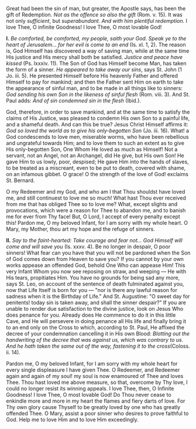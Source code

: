 
Great had been the sin of man, but greater, the Apostle says, has been the gift of Redemption. *Not as the offence so also the gift* (Rom. v. 15). It was not only *sufficient*, but *superabundant. And with him plentiful redemption.* I love Thee, O infinite Goodness! I love Thee, O most lovable God!

**I\.** *Be comforted, be comforted, my people, saith your God. Speak ye to the heart of Jerusalem... for her evil is come to an end* (Is. xl. 1, 2). The reason is, God Himself has discovered a way of saving man, while at the same time His justice and His mercy shall both be satisfied. *Justice and peace have kissed* (Ps. lxxxiv. 11). The Son of God has Himself become Man, has taken the form of a sinner. *He appeared to take away our sins*, says St. John (1 Jo. iii. 5). He presented Himself before His heavenly Father and offered Himself to pay for mankind; and then the Father sent Him on earth to take the appearance of sinful man, and to be made in all things like to sinners: *God sending his own Son in the likeness of sinful flesh* (Rom. viii. 3). And St. Paul adds: *And of sin condemned sin in the flesh* (Ibid.).

God, therefore, in order to save mankind, and at the same time to satisfy the claims of His Justice, was pleased to condemn His own Son to a painful life, and a shameful death. And can this be true? Jesus Christ Himself affirms it: *God so loved the world as to give his only-begotten Son* (Jo. iii. 16). What! a God condescends to love men, miserable worms, who have been rebellious and ungrateful towards Him; and to love them to such an extent as to give His only-begotten Son, One Whom He loved as much as Himself! Not a servant, not an Angel, not an Archangel, did He give, but His own Son! He gave Him to us lowly, poor, despised; He gave Him into the hands of slaves, to be treated as a miscreant, even to be put to death, covered with shame, on an infamous gibbet. O grace! O the strength of the love of God! exclaims St. Bernard.

O my Redeemer and my God, and who am I that Thou shouldst have loved me, and still continuest to love me so much! What hast Thou ever received from me that has obliged Thee so to love me? What, except slights and provocations, which were a reason for Thee to abandon me, and to banish me for ever from Thy face! But, O Lord, I accept of every penalty except this! Pardon me, O my beloved Infant, for I am sorry with my whole heart. O Mary, my Mother, thou art my hope and the refuge of sinners.

**II\.** *Say to the faint-hearted: Take courage and fear not... God Himself will come and will save you* (Is. xxxv. 4). Be no longer in despair, O poor sinners! What fear can you have that you will not be pardoned when the Son of God comes down from Heaven to save you? If you cannot by your own works appease an offended God, behold One Who can appease Him! This very Infant Whom you now see reposing on straw, and weeping — He with His tears, propitiates Him. You have no grounds for being sad any more, says St. Leo, on account of the sentence of death fulminated against you, now that Life Itself is born for you — \"nor is there any lawful reason for sadness when it is the Birthday of Life.\" And St. Augustine: \"O sweet day for penitents! today sin is taken away, and shall the sinner despair?\" If you are unable to render due satisfaction to the divine justice, look on Jesus Who does penance for you. Already does He commence to do it in this little Cave, and He will persevere in doing penance all His life and finally bring it to an end only on the Cross to which, according to St. Paul, He affixed the decree of your condemnation cancelling it in His own Blood: *Blotting out the handwriting of the decree that was against us, which was contrary to us. And he hath taken the same out of the way, fastening it to the cross*(Coloss. ii. 14).

Pardon me, O my beloved Infant, for I am sorry with my whole heart for every single displeasure I have given Thee. O Redeemer, and Redeemer again and again of my soul! my soul is now enamoured of Thee and loves Thee. Thou hast loved me above measure, so that, overcome by Thy love, I could no longer resist its winning appeals. I love Thee, then, O Infinite Goodness! I love Thee, O most lovable God! Do Thou never cease to enkindle more and more in my heart the flames and fiery darts of love. For Thy own glory cause Thyself to be greatly loved by one who has greatly offended Thee. O Mary, assist a poor sinner who desires to prove faithful to God. Help me to love Him and to love Him exceedingly.

